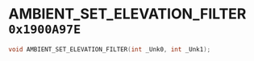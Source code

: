 # AMBIENT_SET_ELEVATION_FILTER `0x1900A97E`

```cpp
void AMBIENT_SET_ELEVATION_FILTER(int _Unk0, int _Unk1);
```